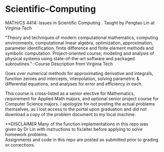 # Scientific-Computing
MATH/CS 4414: Issues in Scientific Computing . 
Taught by Pengtao Lin at Virginia Tech

"Theory and techniques of modern computational mathematics, computing environments, computational linear algebra, 
optimization, approximation, parameter identification, finite difference and finite element methods and symbolic computation.
Project-oriented course; modeling and analysis of physical systems using state-of-the-art software and packaged subroutines."
-Course Description from Virginia Tech

Goes over numerical methods for approximating derivative and integrals, function zeroes and intercepts,
interpolation, solving parametric & differential equations, and analyses for error and efficiency in each.

This course is cross-listed as a senior elective for Mathematics, requirement for Applied Math majors, and optional senior 
project course for Computer Science majors. 
I apologize for not posting the actual problems themselves, as I lost access to the portal upon graduation and did not download a copy of the problem document to my local machine.

**DISCLAIMER
Many of the function implementations in this repo was given by Dr Lin with instructions to fix/alter before applying to solve homework problems.  
Assignments and code in this repo are posted as submitted prior to grading or corrections.
